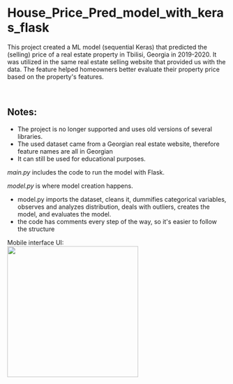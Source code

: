# House_Price_Pred_model_with_keras_flask

This project created a ML model (sequential Keras) that predicted the (selling) price of a real estate property in Tbilisi, Georgia in 2019-2020.
It was utilized in the same real estate selling website that provided us with the data. The feature helped homeowners better evaluate their property price based on the property's features.

<br>


## Notes:
- The project is no longer supported and uses old versions of several libraries. 
- The used dataset came from a Georgian real estate website, therefore feature names are all in Georgian
- It can still be used for educational purposes.

*main.py* includes the code to run the model with Flask.

*model.py* is where model creation happens.
 - model.py imports the dataset, cleans it, dummifies categorical variables, observes and analyzes distribution, deals with outliers, creates the model, and evaluates the model.
 - the code has comments every step of the way, so it's easier to follow the structure

Mobile interface UI:
<br>
<img src="https://user-images.githubusercontent.com/64359365/235466855-98e17791-a1aa-4327-8fec-8bd2835a2bc6.png" width="300"/>

